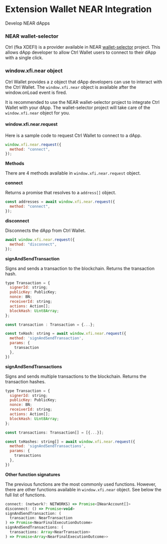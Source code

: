 # Extension Wallet NEAR Integration

Develop NEAR dApps

### NEAR wallet-selector

Ctrl (fka XDEFI) is a provider available in NEAR [wallet-selector](https://github.com/near/wallet-selector) project. This allows dApp developer to allow Ctrl Wallet users to connect to their dApp with a single click.

### window.xfi.near object

Ctrl Wallet provides a z object that dApp developers can use to interact with the Ctrl Wallet. The `window.xfi.near` object is available after the window.onLoad event is fired.

It is recommended to use the NEAR wallet-selector project to integrate Ctrl Wallet with your dApp. The wallet-selector project will take care of the `window.xfi.near` object for you.

#### window.xfi.near.request

Here is a sample code to request Ctrl Wallet to connect to a dApp.

```javascript
window.xfi.near.request({
  method: "connect",
});
```

**Methods**

There are 4 methods available in `window.xfi.near.request` object.

**connect**

Returns a promise that resolves to a `address[]` object.

```javascript
const addresses = await window.xfi.near.request({
  method: "connect",
});
```

**disconnect**

Disconnects the dApp from Ctrl Wallet.

```javascript
await window.xfi.near.request({
  method: "disconnect",
});
```

**signAndSendTransaction**

Signs and sends a transaction to the blockchain. Returns the transaction hash.

```javascript
type Transaction = {
  signerId: string;
  publicKey: PublicKey;
  nonce: BN;
  receiverId: string;
  actions: Action[];
  blockHash: Uint8Array;
};

const transaction : Transaction = {...};

const txHash: string = await window.xfi.near.request({
  method: 'signAndSendTransaction',
  params: {
    transaction
  },
})
```

**signAndSendTransactions**

Signs and sends multiple transactions to the blockchain. Returns the transaction hashes.

```javascript
type Transaction = {
  signerId: string;
  publicKey: PublicKey;
  nonce: BN;
  receiverId: string;
  actions: Action[];
  blockHash: Uint8Array;
};

const transactions: Transaction[] = [{...}];

const txHashes: string[] = await window.xfi.near.request({
  method: 'signAndSendTransactions',
  params: {
    transactions
  },
})
```

**Other function signatures**

The previous functions are the most commonly used functions. However, there are other functions available in `window.xfi.near` object. See below the full list of functions.

```javascript
connect: (network?: NETWORKS) => Promise<INearAccount[]>
disconnect: () => Promise<void>
signAndSendTransaction: (
  transaction: NearTransaction
) => Promise<NearFinalExecutionOutcome>
signAndSendTransactions: (
  transactions: Array<NearTransaction>
) => Promise<Array<NearFinalExecutionOutcome>>
```
